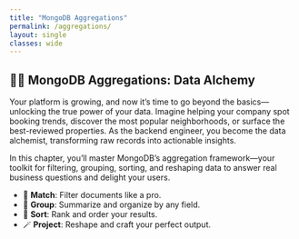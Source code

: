 ```yaml
---
title: "MongoDB Aggregations"
permalink: /aggregations/
layout: single
classes: wide
---
```


## 🧪✨ MongoDB Aggregations: Data Alchemy

Your platform is growing, and now it’s time to go beyond the basics—unlocking the true power of your data. Imagine helping your company spot booking trends, discover the most popular neighborhoods, or surface the best-reviewed properties. As the backend engineer, you become the data alchemist, transforming raw records into actionable insights.

In this chapter, you’ll master MongoDB’s aggregation framework—your toolkit for filtering, grouping, sorting, and reshaping data to answer real business questions and delight your users.

- 🎯 **Match**: Filter documents like a pro.
- 🧮 **Group**: Summarize and organize by any field.
- 🔀 **Sort**: Rank and order your results.
- 🪄 **Project**: Reshape and craft your perfect output.


